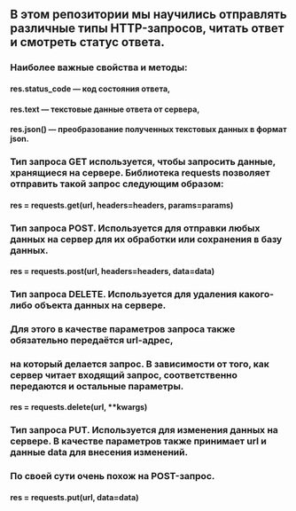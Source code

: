 ## В этом репозитории  мы научились отправлять различные типы HTTP-запросов, читать ответ и смотреть статус ответа.

### Наиболее важные свойства и методы:

#### res.status_code — код состояния ответа,
#### res.text — текстовые данные ответа от сервера,
#### res.json() — преобразование полученных текстовых данных в формат json.

### Тип запроса GET используется, чтобы запросить данные, хранящиеся на сервере. Библиотека requests позволяет отправить такой запрос следующим образом:

#### res = requests.get(url, headers=headers, params=params)

### Тип запроса POST. Используется для отправки любых данных на сервер для их обработки или сохранения в базу данных.

#### res = requests.post(url, headers=headers, data=data)

### Тип запроса DELETE. Используется для  удаления какого-либо объекта данных на сервере.
### Для этого в качестве параметров запроса также обязательно передаётся url-адрес, 
### на который делается запрос. В зависимости от того, как сервер читает входящий запрос, соответственно передаются и остальные параметры.

#### res = requests.delete(url, **kwargs)

### Тип запроса PUT. Используется для изменения данных на сервере. В качестве параметров также принимает url и данные data для внесения изменений. 
### По своей сути очень похож на POST-запрос.

#### res = requests.put(url, data=data)

